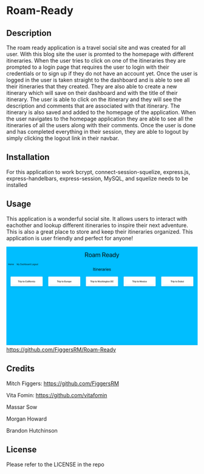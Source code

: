 # Roam-Ready

## Description
   The roam ready application is a travel social site and was created for all user. With this blog site the user is promted to the homepage with different itineraries. When the user tries to click on one of the itineraries they are prompted to a login page that requires the user to login with their credentials or to sign up if they do not have an account yet. Once the user is logged in the user is taken straight to the dashboard and is able to see all their itineraries that they created. They are also able to create a new itinerary which will save on their dashboard and with the title of their itinerary. The user is able to click on the itinerary and they will see the description and comments that are associated with that itinerary. The itinerary is also saved and added to the homepage of the application. When the user navigates to the homepage application they are able to see all the itineraries of all the users along with their comments. Once the user is done and has completed everything in their session, they are able to logout by simply clicking the logout link in their navbar.   


## Installation
 
 For this application to work bcrypt, connect-session-squelize, express.js, express-handelbars, express-session, MySQL, and squelize needs to be installed 

## Usage

This application is a wonderful social site. It allows users to interact with eachother and lookup different itineraries to inspire their next adventure. This is also a great place to store and keep their itineraries organized. This application is user friendly and perfect for anyone! 

![project-2-screenshot](./public/img/project-2-screenshot.png)
https://github.com/FiggersRM/Roam-Ready

## Credits

Mitch Figgers: https://github.com/FiggersRM

Vita Fomin: https://github.com/vitafomin 

Massar Sow

Morgan Howard

Brandon Hutchinson 


## License

Please refer to the LICENSE in the repo
